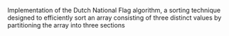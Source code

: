 Implementation of the Dutch National Flag algorithm, a sorting technique designed to efficiently sort an array consisting of three distinct values by partitioning the array into three sections
